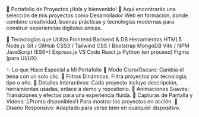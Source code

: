 🎨 Portafolio de Proyectos
¡Hola y bienvenido! 👋
Aquí encontrarás una selección de mis proyectos como Desarrollador Web en formación, donde combino creatividad, buenas prácticas y tecnologías modernas para construir experiencias digitales únicas.

🚀 Tecnologías que Utilizo
Frontend	Backend & DB	Herramientas
HTML5	Node.js	Git / GitHub
CSS3 / Tailwind CSS / Bootstrap	MongoDB	Vite / NPM
JavaScript (ES6+)	Express.js	VS Code
React.js	Python (en proceso)	Figma (para UI/UX)

✨ Lo que Hace Especial a Mi Portafolio
🔹 Modo Claro/Oscuro: Cambia el tema con un solo clic.
🔹 Filtros Dinámicos: Filtra proyectos por tecnología, tipo o año.
🔹 Detalles Interactivos: Cada proyecto incluye descripción, herramientas usadas, enlace a demo y repositorio.
🔹 Animaciones Suaves: Transiciones y efectos para una experiencia fluida.
🔹 Capturas de Pantalla y Videos: (¡Pronto disponibles!) Para mostrar los proyectos en acción.
🔹 Diseño Responsivo: Adaptado para verse bien en cualquier dispositivo.
